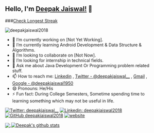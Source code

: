 ## Hello, I'm [Deepak Jaiswal!](https://deepakjaiswal.ml/) 👋


###[Check Longest Streak](https://azu.github.io/github-longest-streak/?user=deepakjaiswal2018)

<p align="left"> <img src="https://komarev.com/ghpvc/?username=deepakjaiswal2018&label=Views&color=red&style=plastic" alt="deepakjaiswal2018" /> </p>

<!--
**deepakjaiswal2018/deepakjaiswal2018** is a ✨ _special_ ✨ repository because its `README.md` (this file) appears on your GitHub profile.
-->


- 🔭 I’m currently working on [Not Yet Working].
- 🌱 I’m currently learning Android Development & Data Structure & Algorithms.
- 👯 I’m looking to collaborate on [Not Now].
- 🤔 I’m looking for internship in technical fields.
- 💬 Ask me about Java Development Or Programming problem related stuff.
- 📫 How to reach me: [Linkedin](https://linkedin.com/in/deepakjaiswal2018) , [Twitter - @deepakjaiswal__](https://twitter.com/deepakjaiswal__) , [Gmail](mailto:deepakjaiswal1950@gmail.com) , [Google - @deepakjaiswal1950](http://lmgtfy.com/?q=deepakjaiswal1950)
- 😄 Pronouns: He/His
- ⚡ Fun fact: During College Semesters, Sometime spending time to learning something which may not be useful in life.

<!-- Adding link -->
[![Twitter: deepakjaiswal__](https://img.shields.io/twitter/follow/deepakjaiswal__?style=social)](https://twitter.com/deepakjaiswal__)
[![Linkedin: deepakjaiswal2018](https://img.shields.io/badge/-deepakjaiswal2018-blue?style=flat-square&logo=Linkedin&logoColor=white&link=https://www.linkedin.com/in/deepakjaiswal2018/)](https://www.linkedin.com/in/deepakjaiswal2018/)
[![GitHub deepakjaiswal2018](https://img.shields.io/github/followers/deepakjaiswal2018?label=follow&style=social)](https://github.com/deepakjaiswal2018)
[![website](https://img.shields.io/badge/PortfolioWebsite-deepakjaiswal.ml-2648ff?style=flat-square&logo=google-chrome)](https://deepakjaiswal.ml/)



<!-- Addign some stats by the help of anurag github -->
<!-- Most lang stats -->
<a href="https://github.com/deepakjaiswal2018">
  <img align="center" src="https://github-readme-stats.vercel.app/api/top-langs/?username=deepakjaiswal2018&theme=dark&hide_langs_below=1" />
</a>
<!-- Profile highlights -->
<a href="https://github.com/deepakjaiswal2018">
 <img align="center" src="https://github-readme-stats.vercel.app/api?username=deepakjaiswal2018&show_icons=true&theme=dark&line_height=40" alt="Deepak's github stats"/>
</a>
